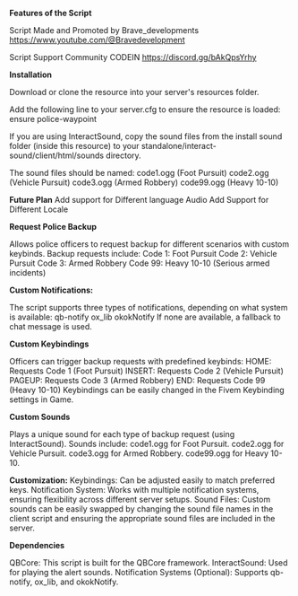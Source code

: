 **Features of the Script**

Script Made and Promoted by Brave_developments https://www.youtube.com/@Bravedevelopment   

Script Support Community CODEIN https://discord.gg/bAkQpsYrhy


**Installation**

Download or clone the resource into your server's resources folder.

Add the following line to your server.cfg to ensure the resource is loaded: ensure police-waypoint

If you are using InteractSound, copy the sound files from the install sound folder (inside this resource) to your standalone/interact-sound/client/html/sounds directory.

The sound files should be named:
code1.ogg (Foot Pursuit)
code2.ogg (Vehicle Pursuit)
code3.ogg (Armed Robbery)
code99.ogg (Heavy 10-10)

**Future Plan**
Add support for Different language Audio
Add Support for Different Locale


**Request Police Backup**

Allows police officers to request backup for different scenarios with custom keybinds.
Backup requests include:
Code 1: Foot Pursuit
Code 2: Vehicle Pursuit
Code 3: Armed Robbery
Code 99: Heavy 10-10 (Serious armed incidents)

**Custom Notifications:**

The script supports three types of notifications, depending on what system is available:
qb-notify
ox_lib 
okokNotify
If none are available, a fallback to chat message is used.

**Custom Keybindings**

Officers can trigger backup requests with predefined keybinds:
HOME: Requests Code 1 (Foot Pursuit)
INSERT: Requests Code 2 (Vehicle Pursuit)
PAGEUP: Requests Code 3 (Armed Robbery)
END: Requests Code 99 (Heavy 10-10)
Keybindings can be easily changed in the Fivem Keybinding settings in Game.

**Custom Sounds**

Plays a unique sound for each type of backup request (using InteractSound).
Sounds include:
code1.ogg for Foot Pursuit.
code2.ogg for Vehicle Pursuit.
code3.ogg for Armed Robbery.
code99.ogg for Heavy 10-10.

**Customization:**
Keybindings: Can be adjusted easily to match preferred keys.
Notification System: Works with multiple notification systems, ensuring flexibility across different server setups.
Sound Files: Custom sounds can be easily swapped by changing the sound file names in the client script and ensuring the appropriate sound files are included in the server.

**Dependencies**

QBCore: This script is built for the QBCore framework.
InteractSound: Used for playing the alert sounds.
Notification Systems (Optional): Supports qb-notify, ox_lib, and okokNotify.
